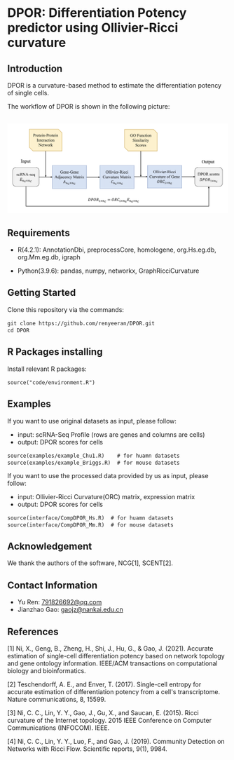 # DPOR: Differentiation Potency predictor using Ollivier-Ricci curvature

## Introduction

DPOR is a curvature-based method to estimate the differentiation potency of single cells. 

The workflow of DPOR is shown in the following picture:

&nbsp;
![](flowchart.png)


## Requirements 

- R(4.2.1): AnnotationDbi, preprocessCore, homologene, org.Hs.eg.db, org.Mm.eg.db, igraph

- Python(3.9.6): pandas, numpy, networkx, GraphRicciCurvature


## Getting Started

Clone this repository via the commands:

```
git clone https://github.com/renyeeran/DPOR.git
cd DPOR
```


## R Packages installing

Install relevant R packages:

```
source("code/environment.R")
```


## Examples

If you want to use original datasets as input, please follow:  

- input: scRNA-Seq Profile (rows are genes and columns are cells)
- output: DPOR scores for cells

```
source(examples/example_Chu1.R)    # for huamn datasets
source(examples/example_Briggs.R)  # for mouse datasets
```

If you want to use the processed data provided by us as input, please follow:  

- input: Ollivier-Ricci Curvature(ORC) matrix, expression matrix
- output: DPOR scores for cells

```
source(interface/CompDPOR_Hs.R)  # for huamn datasets
source(interface/CompDPOR_Mm.R)  # for mouse datasets
```

## Acknowledgement

We thank the authors of the software, NCG[1], SCENT[2].

## Contact Information

- Yu Ren: 791826692@qq.com
- Jianzhao Gao: gaojz@nankai.edu.cn

## References

[1] Ni, X., Geng, B., Zheng, H., Shi, J., Hu, G., & Gao, J. (2021). Accurate estimation of single-cell differentiation potency based on network topology and gene ontology information. IEEE/ACM transactions on computational biology and bioinformatics.

[2] Teschendorff, A. E., and Enver, T. (2017). Single-cell entropy for accurate estimation of differentiation potency from a cell's transcriptome. Nature communications, 8, 15599.

[3] Ni, C. C., Lin, Y. Y., Gao, J., Gu, X., and Saucan, E. (2015). Ricci curvature of the Internet topology. 2015 IEEE Conference on Computer Communications (INFOCOM). IEEE.

[4] Ni, C. C., Lin, Y. Y., Luo, F., and Gao, J. (2019). Community Detection on Networks with Ricci Flow. Scientific reports, 9(1), 9984.
